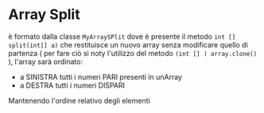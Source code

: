 # Array Split
è formato dalla classe `MyArraySPlit` dove è presente il metodo `int [] split(int[] a)` che restituisce un nuovo array senza modificare quello di partenza ( per fare ciò si noty l'utilizzo del metodo `(int [] ) array.clone()` ), l'array sarà ordinato:
- a SINISTRA tutti i numeri PARI presenti in unArray 
- a DESTRA tutti i numeri DISPARI 

Mantenendo l'ordine relativo degli elementi 
